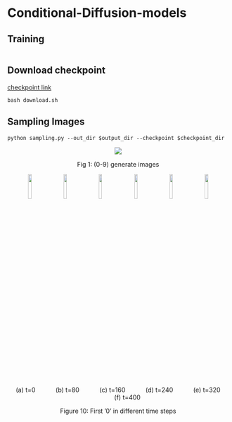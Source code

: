 # Conditional-Diffusion-models
## Training
```
```
## Download checkpoint
[checkpoint link](https://drive.google.com/drive/u/0/folders/1dZtdGKg-caE4FOcLbdKiBL7gu-ssQeY_)
```
bash download.sh
```
## Sampling Images
```
python sampling.py --out_dir $output_dir --checkpoint $checkpoint_dir
```
<p align="center">
<img src="https://drive.google.com/uc?id=1VmQEtoZCD16itdfPoiDe0OVDatv_Pv0h"/>
</p>
<p align="center">
Fig 1: (0-9) generate images
</p>
<p align="center">
<img src="https://drive.google.com/uc?id=1astGBIDINJPUAdt2lcr50OD-IpMkRAye" width="12%" hspace="8"/>
<img src="https://drive.google.com/uc?id=1mANNoXhTMsK9Ft9KbA0cgMCP8AFl5-1G" width="12%" hspace="8"/>
<img src="https://drive.google.com/uc?id=1qiffugCcMcCxYuCBwaNwhQWtpqNfnNND" width="12%" hspace="8"/>
<img src="https://drive.google.com/uc?id=14t0eeljz1jCx0UsuAMtE9yPonq3fk3Yu" width="12%" hspace="8"/>
<img src="https://drive.google.com/uc?id=1l-_7qNeXsnC1io_9v5drg7T3C5-uQhh7" width="12%" hspace="8"/>
<img src="https://drive.google.com/uc?id=1ds14GWektmlm895Q8queh5q44GqbiCjp" width="12%" hspace="8"/>
</p>
<p align="center">
(a) t=0 &emsp;&emsp;&emsp;(b) t=80 &emsp;&emsp;&emsp;(c) t=160 &emsp;&emsp;&emsp;(d) t=240 &emsp;&emsp;&emsp;(e) t=320 &emsp;&emsp;&emsp;(f) t=400
</p>
<p align="center">
Figure 10: First ’0’ in different time steps
</p>
